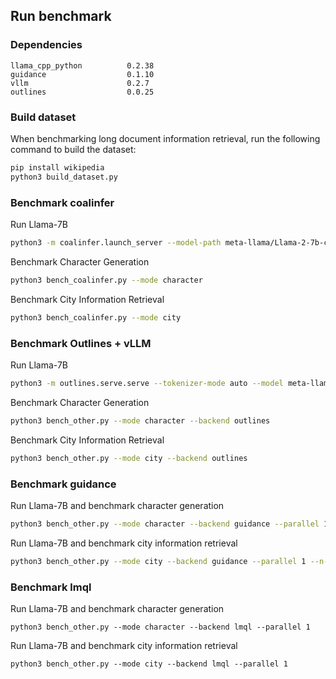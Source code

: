 ## Run benchmark

### Dependencies

```
llama_cpp_python          0.2.38
guidance                  0.1.10
vllm                      0.2.7
outlines                  0.0.25
```

### Build dataset

When benchmarking long document information retrieval, run the following command to build the dataset:

```bash
pip install wikipedia
python3 build_dataset.py
```

### Benchmark coalinfer

Run Llama-7B

```bash
python3 -m coalinfer.launch_server --model-path meta-llama/Llama-2-7b-chat-hf --port 30000 
```

Benchmark Character Generation

```bash
python3 bench_coalinfer.py --mode character
```

Benchmark City Information Retrieval

```bash
python3 bench_coalinfer.py --mode city
```


### Benchmark Outlines + vLLM

Run Llama-7B

```bash
python3 -m outlines.serve.serve --tokenizer-mode auto --model meta-llama/Llama-2-7b-chat-hf  --disable-log-requests --port 21000
```

Benchmark Character Generation

```bash
python3 bench_other.py --mode character --backend outlines
```

Benchmark City Information Retrieval

```bash
python3 bench_other.py --mode city --backend outlines
```

### Benchmark guidance

Run Llama-7B and benchmark character generation

```bash
python3 bench_other.py --mode character --backend guidance --parallel 1 --n-ctx 4096 --model-path path/to/gguf
```

Run Llama-7B and benchmark city information retrieval

```bash
python3 bench_other.py --mode city --backend guidance --parallel 1 --n-ctx 4096 --model-path path/to/gguf
```

### Benchmark lmql

Run Llama-7B and benchmark character generation

```
python3 bench_other.py --mode character --backend lmql --parallel 1
```

Run Llama-7B and benchmark city information retrieval

```
python3 bench_other.py --mode city --backend lmql --parallel 1
```
